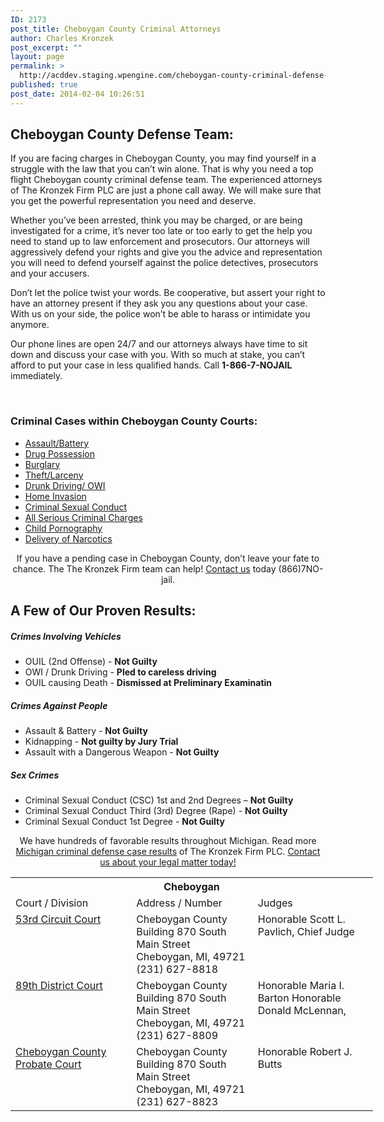 ```yaml
---
ID: 2173
post_title: Cheboygan County Criminal Attorneys
author: Charles Kronzek
post_excerpt: ""
layout: page
permalink: >
  http://acddev.staging.wpengine.com/cheboygan-county-criminal-defense-attorneys-michigan-criminal-lawyers.html
published: true
post_date: 2014-02-04 10:26:51
---
```

<div class="county-lis">
<h2>Cheboygan County Defense Team:</h2>
If you are facing charges in Cheboygan County, you may find yourself in a struggle with the law that you can’t win alone. That is why you need a top flight Cheboygan county criminal defense team. The experienced attorneys of The Kronzek Firm PLC are just a phone call away. We will make sure that you get the powerful representation you need and deserve.

Whether you’ve been arrested, think you may be charged, or are being investigated for a crime, it’s never too late or too early to get the help you need to stand up to law enforcement and prosecutors. Our attorneys will aggressively defend your rights and give you the advice and representation you will need to defend yourself against the police detectives, prosecutors and your accusers.

Don’t let the police twist your words. Be cooperative, but assert your right to have an attorney present if they ask you any questions about your case. With us on your side, the police won’t be able to harass or intimidate you anymore.

Our phone lines are open 24/7 and our attorneys always have time to sit down and discuss your case with you. With so much at stake, you can’t afford to put your case in less qualified hands. Call <b>1-866-7-NOJAIL</b> immediately.

&nbsp;
<h3>Criminal Cases within Cheboygan County Courts:</h3>
<ul class="no-bullets">
	<li><a href="http://acddev.staging.wpengine.com/assault-charges.html">Assault/Battery</a></li>
	<li><a href="http://acddev.staging.wpengine.com/drug-charges.html">Drug Possession</a></li>
	<li><a href="http://acddev.staging.wpengine.com/burglary-crimes.html">Burglary</a></li>
	<li><a href="http://acddev.staging.wpengine.com/theft-charges.html">Theft/Larceny</a></li>
	<li><a href="http://acddev.staging.wpengine.com/drunk-driving.html">Drunk Driving/ OWI</a></li>
	<li><a title="Michigan Home Invasion Attorneys" href="http://acddev.staging.wpengine.com/michigan-home-invasion-attorneys-criminal-defense-lawyers.html">Home Invasion</a></li>
	<li><a href="http://acddev.staging.wpengine.com/sex-crimes.html">Criminal Sexual Conduct</a></li>
	<li><a href="http://acddev.staging.wpengine.com/">All Serious Criminal Charges</a></li>
	<li><a title="Michigan Child Pornography Defense Attorneys" href="http://www.sexcrimeattorneys.com/michigan/sex-crimes/child-pornography" target="_blank">Child Pornography</a></li>
	<li><a title="Michigan Drug Crime Overview" href="http://acddev.staging.wpengine.com/drug-charges.html" target="_blank">Delivery of Narcotics</a></li>
</ul>
<p class="ctas" style="text-align: center;">If you have a pending case in Cheboygan County, don’t leave your fate to chance. The The Kronzek Firm team can help! <a href="http://acddev.staging.wpengine.com/contact-us.html">Contact us</a> today (866)7NO-jail.</p>

<h2>A Few of Our Proven Results:</h2>
<h5>Crimes Involving Vehicles</h5>
<ul class="county-lis">
	<li>OUIL (2nd Offense) - <b>Not Guilty</b></li>
	<li>OWI / Drunk Driving - <b>Pled to careless driving</b></li>
	<li>OUIL causing Death - <strong>Dismissed at Preliminary Examinatin</strong></li>
</ul>
<h5>Crimes Against People</h5>
<ul class="county-lis">
	<li>Assault &amp; Battery - <b>Not Guilty</b></li>
	<li>Kidnapping - <b>Not guilty by Jury Trial</b></li>
	<li>Assault with a Dangerous Weapon - <strong>Not Guilty</strong></li>
</ul>
<h5>Sex Crimes</h5>
<ul class="county-lis">
	<li>Criminal Sexual Conduct (CSC) 1st and 2nd Degrees – <b>Not Guilty</b></li>
	<li>Criminal Sexual Conduct Third (3rd) Degree (Rape) - <b>Not Guilty</b></li>
	<li>Criminal Sexual Conduct 1st Degree - <strong>Not Guilty</strong></li>
</ul>
<p class="ctas" style="text-align: center;">We have hundreds of favorable results throughout Michigan. Read more <a href="http://acddev.staging.wpengine.com/proven-results.html">Michigan criminal defense case results</a> of The Kronzek Firm PLC.
<a href="http://acddev.staging.wpengine.com/contact-us.html">Contact us about your legal matter today!</a></p>

<table class="districts" style="width: 580px !important;" cellspacing="0">
<tbody>
<tr>
<th colspan="3">Cheboygan</th>
</tr>
<tr class="subjects">
<td width="225">Court / Division</td>
<td width="225">Address / Number</td>
<td width="225">Judges</td>
</tr>
<tr>
<td valign="top"><a title="53rd Circuit Court - Cheboygan" href="http://www.cheboygancounty.net/53rd-circuit-court-95/" target="_blank">53rd Circuit Court</a></td>
<td valign="top">Cheboygan County Building
870 South Main Street
Cheboygan, MI, 49721
(231) 627-8818</td>
<td valign="top">Honorable Scott L. Pavlich, Chief Judge</td>
</tr>
<tr>
<td valign="top"><a title="89th District Court - Cheboygan" href="http://www.cheboygancounty.net/89th-district-court-78/" target="_blank">89th District Court</a></td>
<td valign="top">Cheboygan County Building
870 South Main Street
Cheboygan, MI, 49721
(231) 627-8809</td>
<td valign="top">Honorable Maria I. Barton
Honorable Donald McLennan,</td>
</tr>
<tr>
<td valign="top"><a title="Probate Court" href="http://www.cheboygancounty.net/probate-court-141/" target="_blank">Cheboygan County Probate Court</a></td>
<td valign="top">Cheboygan County Building
870 South Main Street
Cheboygan, MI, 49721
(231) 627-8823</td>
<td valign="top">Honorable Robert J. Butts</td>
</tr>
<!-- >
<tr>
<td valign="top"></td>
<td valign="top"></td>
<td valign="top"></td>
</tr>
<--></tbody>
</table>
</div>